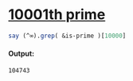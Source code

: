 [1]: https://rosettacode.org/wiki/10001th_prime

# [10001th prime][1]

```perl
say (^∞).grep( &is-prime )[10000]
```

#### Output:
```
104743
```
